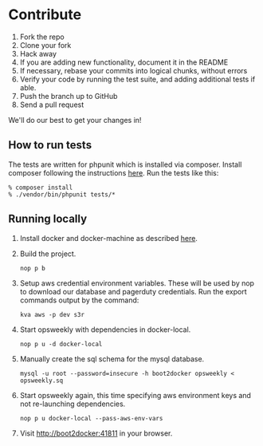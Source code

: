# Contribute

1. Fork the repo
2. Clone your fork
3. Hack away
4. If you are adding new functionality, document it in the README
5. If necessary, rebase your commits into logical chunks, without errors
6. Verify your code by running the test suite, and adding additional tests if able.
7. Push the branch up to GitHub
8. Send a pull request

We'll do our best to get your changes in!

## How to run tests
The tests are written for phpunit which is installed via composer. Install composer following
the instructions [here](https://getcomposer.org/download/). Run the tests like this:

```
% composer install
% ./vendor/bin/phpunit tests/*
```

## Running locally
1. Install docker and docker-machine as described [here](https://confluence.knewton.net/x/7IKTB).
2. Build the project.

    ```nop p b```

3. Setup aws credential environment variables. These will be used by nop to download our database
and pagerduty credentials. Run the export commands output by the command:

    ```kva aws -p dev s3r```

4. Start opsweekly with dependencies in docker-local.

    ```nop p u -d docker-local```

5. Manually create the sql schema for the mysql database.

    ```mysql -u root --password=insecure -h boot2docker opsweekly < opsweekly.sq```

6. Start opsweekly again, this time specifying aws environment keys and not re-launching
dependencies.

    ```nop p u docker-local --pass-aws-env-vars```

7. Visit [http://boot2docker:41811](http://boot2docker:41811) in your browser.